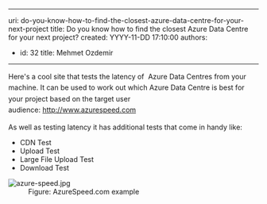 

---
uri: do-you-know-how-to-find-the-closest-azure-data-centre-for-your-next-project
title: Do you know how to find the closest Azure Data Centre for your next project?
created: YYYY-11-DD 17:10:00
authors:
  - id: 32
    title: Mehmet Ozdemir
---




<span class='intro'> <p class="p1"><span style="line-height&#58;1.6;">Here's a cool site that tests the latency of &#160;Azure Data Centres from your machine. It can be used to work out which Azure Data Centre is best for your project based on the target user audience&#58;&#160;<a href="http&#58;//www.azurespeed.com/" target="_blank">http&#58;//www.azurespeed.com</a>​<br></span></p> </span>

<p>As well as testing latency it has additional tests that come in handy like&#58; 
   <br></p><ul><li>CDN Test</li><li>Upload Test</li><li>Large File Upload Test</li><li>Download Test 
      <br></li></ul><dl class="image"><dt>
      <img src="/PublishingImages/azure-speed.jpg" alt="azure-speed.jpg" />
   </dt><dd>Figure&#58; AzureSpeed.com example​<br></dd></dl>


